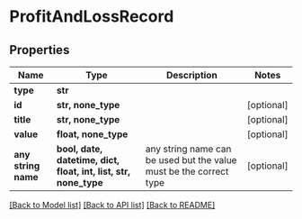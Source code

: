 # ProfitAndLossRecord


## Properties
Name | Type | Description | Notes
------------ | ------------- | ------------- | -------------
**type** | **str** |  | 
**id** | **str, none_type** |  | [optional] 
**title** | **str, none_type** |  | [optional] 
**value** | **float, none_type** |  | [optional] 
**any string name** | **bool, date, datetime, dict, float, int, list, str, none_type** | any string name can be used but the value must be the correct type | [optional]

[[Back to Model list]](../../README.md#documentation-for-models) [[Back to API list]](../../README.md#documentation-for-api-endpoints) [[Back to README]](../../README.md)


